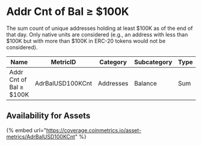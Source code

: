 # Addr Cnt of Bal ≥ $100K

The sum count of unique addresses holding at least $100K as of the end of that day. Only native units are considered (e.g., an address with less than $100K but with more than $100K in ERC-20 tokens would not be considered).

| Name                    | MetricID         | Category  | Subcategory | Type | Unit      | Interval |
| ----------------------- | ---------------- | --------- | ----------- | ---- | --------- | -------- |
| Addr Cnt of Bal ≥ $100K | AdrBalUSD100KCnt | Addresses | Balance     | Sum  | Addresses | 1 day    |

## Availability for Assets

{% embed url="https://coverage.coinmetrics.io/asset-metrics/AdrBalUSD100KCnt" %}
